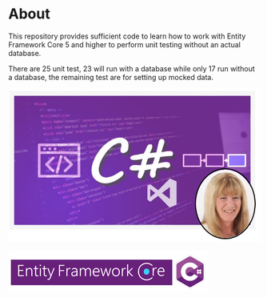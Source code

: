 # About

This repository provides sufficient code to learn how to work with Entity Framework Core 5 and higher to perform unit testing without an actual database.

There are 25 unit test, 23 will run with a database while only 17 run without a database, the remaining test are for setting up mocked data.


![img](assets/LearnWithKaren.png)

![img](assets/efcore_csharp.png)